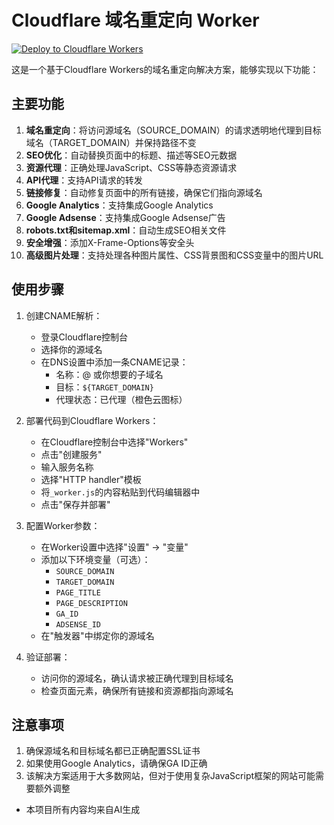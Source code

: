 # Cloudflare 域名重定向 Worker
[![Deploy to Cloudflare Workers](https://deploy.workers.cloudflare.com/button)](https://deploy.workers.cloudflare.com/?url=https://github.com/kzfidx/cloudflare-redirect/worker)

这是一个基于Cloudflare Workers的域名重定向解决方案，能够实现以下功能：
## 主要功能

1. **域名重定向**：将访问源域名（SOURCE_DOMAIN）的请求透明地代理到目标域名（TARGET_DOMAIN）并保持路径不变
2. **SEO优化**：自动替换页面中的标题、描述等SEO元数据
3. **资源代理**：正确处理JavaScript、CSS等静态资源请求
4. **API代理**：支持API请求的转发
5. **链接修复**：自动修复页面中的所有链接，确保它们指向源域名
6. **Google Analytics**：支持集成Google Analytics
7. **Google Adsense**：支持集成Google Adsense广告
8. **robots.txt和sitemap.xml**：自动生成SEO相关文件
9. **安全增强**：添加X-Frame-Options等安全头
10. **高级图片处理**：支持处理各种图片属性、CSS背景图和CSS变量中的图片URL

## 使用步骤

1. 创建CNAME解析：
   - 登录Cloudflare控制台
   - 选择你的源域名
   - 在DNS设置中添加一条CNAME记录：
     - 名称：@ 或你想要的子域名
     - 目标：`${TARGET_DOMAIN}`
     - 代理状态：已代理（橙色云图标）

2. 部署代码到Cloudflare Workers：
   - 在Cloudflare控制台中选择"Workers"
   - 点击"创建服务"
   - 输入服务名称
   - 选择"HTTP handler"模板
   - 将`_worker.js`的内容粘贴到代码编辑器中
   - 点击"保存并部署"

3. 配置Worker参数：
   - 在Worker设置中选择"设置" -> "变量"
   - 添加以下环境变量（可选）：
     - `SOURCE_DOMAIN`
     - `TARGET_DOMAIN`
     - `PAGE_TITLE`
     - `PAGE_DESCRIPTION`
     - `GA_ID`
     - `ADSENSE_ID`
   - 在"触发器"中绑定你的源域名

4. 验证部署：
   - 访问你的源域名，确认请求被正确代理到目标域名
   - 检查页面元素，确保所有链接和资源都指向源域名


## 注意事项

1. 确保源域名和目标域名都已正确配置SSL证书
2. 如果使用Google Analytics，请确保GA ID正确
3. 该解决方案适用于大多数网站，但对于使用复杂JavaScript框架的网站可能需要额外调整

* 本项目所有内容均来自AI生成
